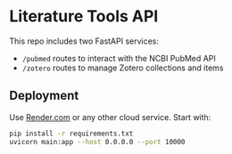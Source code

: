 # Literature Tools API

This repo includes two FastAPI services:

- `/pubmed` routes to interact with the NCBI PubMed API
- `/zotero` routes to manage Zotero collections and items

## Deployment
Use [Render.com](https://render.com) or any other cloud service. Start with:

```bash
pip install -r requirements.txt
uvicorn main:app --host 0.0.0.0 --port 10000
```
